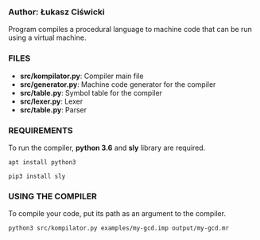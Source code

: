 
### Author: Łukasz Ciświcki

Program compiles a procedural language to machine code that can be run using a virtual machine.

### FILES

- **src/kompilator.py**: Compiler main file
- **src/generator.py**: Machine code generator for the compiler
- **src/table.py**: Symbol table for the compiler
- **src/lexer.py**: Lexer
- **src/table.py**: Parser

### REQUIREMENTS

To run the compiler, **python 3.6** and **sly** library are required.

```
apt install python3
```

```
pip3 install sly
```

### USING THE COMPILER

To compile your code, put its path as an argument to the compiler.

```
python3 src/kompilator.py examples/my-gcd.imp output/my-gcd.mr
```


